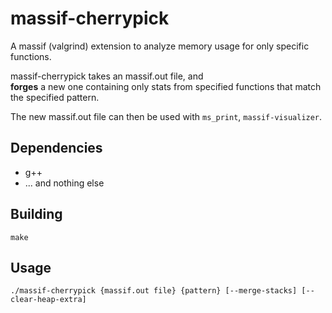 # massif-cherrypick

A massif (valgrind) extension to analyze memory usage for only specific functions.

massif-cherrypick takes an massif.out file, and  
**forges** a new one containing only stats from specified functions that match the specified pattern.

The new massif.out file can then be used with `ms_print`, `massif-visualizer`.

## Dependencies

- g++
- ... and nothing else


## Building

```
make
```


## Usage

```
./massif-cherrypick {massif.out file} {pattern} [--merge-stacks] [--clear-heap-extra]
```

